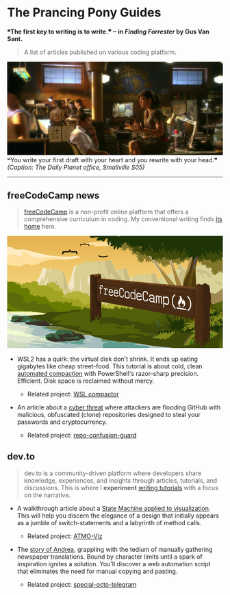 # The Prancing Pony Guides
**❝The first key to writing is to write.❞ ‒ in *Finding Forrester* by Gus Van Sant.**

> A list of articles published on various coding platform.

![Banner Image](</img/smallville.jpg> "Lois Lane and Clark Kent having a conversation.")
<br>❝You write your first draft with your heart and you rewrite with your head.❞
*(Caption: The Daily Planet office, Smallville S05)*

---

## freeCodeCamp news

> [freeCodeCamp](freecodecamp.org) is a non-profit online platform that offers a comprehensive curriculum in coding. My conventional writing finds [its home](https://www.freecodecamp.org/news/author/brkln/) here.

![Banner Image](</img/freecodecamp.jpg> "freeCodeCamp logo.")

- WSL2 has a quirk: the virtual disk don't shrink. It ends up eating gigabytes like cheap street-food. This tutorial is about cold, clean [automated compaction](https://www.freecodecamp.org/news/how-to-free-up-and-automatically-manage-disk-space-for-wsl-on-windows-1011/) with PowerShell's razor-sharp precision. Efficient. Disk space is reclaimed without mercy.
  - Related project: [WSL compactor](https://github.com/brooks-code/WSL-VHDX-Compact)

- An article about a [cyber threat](https://www.freecodecamp.org/news/protect-github-repos-from-malicious-clones/) where attackers are flooding GitHub with malicious, obfuscated (clone) repositories designed to steal your passwords and cryptocurrency.
  - Related project: [repo-confusion-guard](https://github.com/brooks-code/repo-confusion-guard)

## dev.to

> dev.to is a community-driven platform where developers share knowledge, experiences, and insights through articles, tutorials, and discussions. This is where I **experiment** [writing tutorials](https://dev.to/atomictangerline/) with a focus on the narrative.

- A walkthrough article about a [State Machine applied to visualization](https://dev.to/atomictangerline/the-curious-case-of-the-visualization-state-machine-b8p). This will help you discern the elegance of a design that initially appears as a jumble of switch-statements and a labyrinth of method calls.
  - Related project: [ATMO-Viz](https://github.com/brooks-code/silver-broccoli)

- The [story of Andrea](https://dev.to/atomictangerline/series/30533), grappling with the tedium of manually gathering newspaper translations. Bound by character limits until a spark of inspiration ignites a solution. You'll discover a web automation script that eliminates the need for manual copying and pasting.
  - Related project: [special-octo-telegram](https://github.com/brooks-code/special-octo-telegram)
